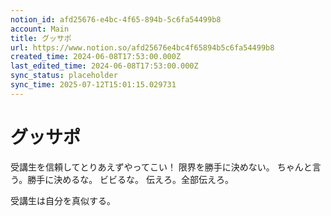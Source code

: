 ```yaml
---
notion_id: afd25676-e4bc-4f65-894b-5c6fa54499b8
account: Main
title: グッサポ
url: https://www.notion.so/afd25676e4bc4f65894b5c6fa54499b8
created_time: 2024-06-08T17:53:00.000Z
last_edited_time: 2024-06-08T17:53:00.000Z
sync_status: placeholder
sync_time: 2025-07-12T15:01:15.029731
---
```

# グッサポ

受講生を信頼してとりあえずやってこい！
限界を勝手に決めない。
ちゃんと言う。勝手に決めるな。
ビビるな。
伝えろ。全部伝えろ。

受講生は自分を真似する。